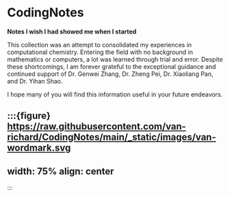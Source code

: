 # CodingNotes

**Notes I wish I had showed me when I started**

This collection was an attempt to consolidated my experiences in computational chemistry. Entering the field with no background in mathematics or computers, a lot was learned through trial and error. Despite these shortcomings, I am forever grateful to the exceptional guidance and continued support of Dr. Genwei Zhang, Dr. Zheng Pei, Dr. Xiaoliang Pan, and Dr. Yihan Shao.

I hope many of you will find this information useful in your future endeavors.


:::{figure} https://raw.githubusercontent.com/van-richard/CodingNotes/main/_static/images/van-wordmark.svg
---
width: 75%
align: center
---
:::
